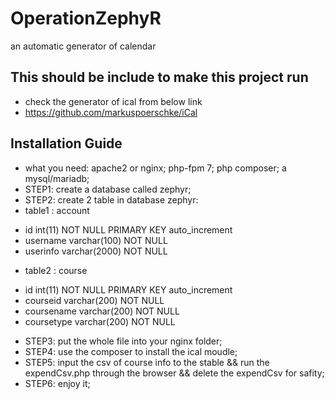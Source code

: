 # OperationZephyR
an automatic generator of calendar


## This should be include to make this project run
* check the generator of ical from below link
* https://github.com/markuspoerschke/iCal

## Installation Guide
* what you need: apache2 or nginx; php-fpm 7; php composer; a mysql/mariadb;
* STEP1: create a database called zephyr;
* STEP2: create 2 table in database zephyr:
* table1 : account
+ id int(11) NOT NULL PRIMARY KEY auto_increment
+ username varchar(100) NOT NULL
+ userinfo varchar(2000) NOT NULL
* table2 : course
+ id int(11) NOT NULL PRIMARY KEY auto_increment
+ courseid varchar(200) NOT NULL
+ coursename varchar(200) NOT NULL
+ coursetype varchar(200) NOT NULL
* STEP3: put the whole file into your nginx folder;
* STEP4: use the composer to install the ical moudle;
* STEP5: input the csv of course info to the stable && run the expendCsv.php through the browser && delete the expendCsv for safity;
* STEP6: enjoy it;
